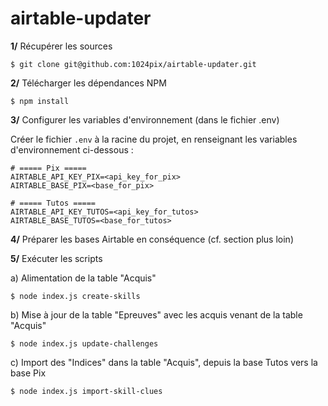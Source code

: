 # airtable-updater

**1/** Récupérer les sources

```
$ git clone git@github.com:1024pix/airtable-updater.git
```

**2/** Télécharger les dépendances NPM

```
$ npm install
```

**3/** Configurer les variables d'environnement (dans le fichier .env)

Créer le fichier `.env` à la racine du projet, en renseignant les variables d'environnement ci-dessous :

```
# ===== Pix =====
AIRTABLE_API_KEY_PIX=<api_key_for_pix>
AIRTABLE_BASE_PIX=<base_for_pix>

# ===== Tutos =====
AIRTABLE_API_KEY_TUTOS=<api_key_for_tutos>
AIRTABLE_BASE_TUTOS=<base_for_tutos>
```

**4/** Préparer les bases Airtable en conséquence (cf. section plus loin)

**5/** Exécuter les scripts

  a) Alimentation de la table "Acquis"

```
$ node index.js create-skills 
```

  b) Mise à jour de la table "Epreuves" avec les acquis venant de la table "Acquis"

```
$ node index.js update-challenges 
```

  c) Import des "Indices" dans la table "Acquis", depuis la base Tutos vers la base Pix 
  
```
$ node index.js import-skill-clues 
```

